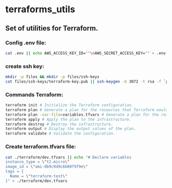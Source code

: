 # terraforms_utils
## Set of utilities for Terraform.
### Config .env file:

```bash
cat .env || echo AWS_ACCESS_KEY_ID=""\nAWS_SECRET_ACCESS_KEY="" > .env
```

### create ssh key:

```bash
mkdir -p files && mkdir -p files/ssh-keys
cat files/ssh-keys/terraform-key.pub || ssh-keygen -b 3072 -t rsa -f `pwd`/files/ssh-keys/terraform-key -q -N '' -C 'Terraform'
```

### Commands Terraform:

```bash
terraform init # Initialize the Terraform configuration.
terraform plan # Generate a plan for the resources that Terraform would create.
terraform plan -var-file=variables.tfvars # Generate a plan for the resources that Terraform would create.
terraform apply # Apply the plan to the infrastructure.
terraform destroy # Destroy the infrastructure.
terraform output # Display the output values of the plan.
terraform validate # Validate the configuration.
```

### Create terraform.tfvars file:

```bash
cat ./terraform/dev.tfvars || echo "# Declare variables
instance_type = \"t2.micro\"
image_id = \"ami-0b9c9d9c6b80f9f9e\"
tags = {
  Name = \"terraform-test\"
}" > ./terraform/dev.tfvars
```

